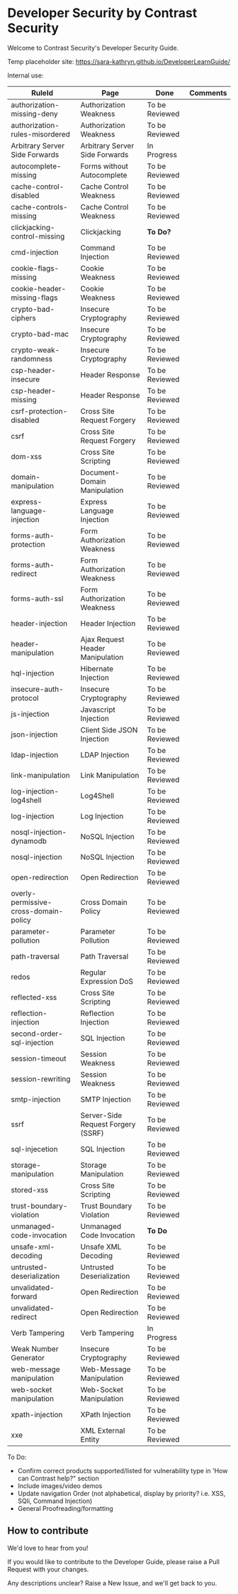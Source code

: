 # Developer Security by Contrast Security

Welcome to Contrast Security's Developer Security Guide.

Temp placeholder site: https://sara-kathryn.github.io/DeveloperLearnGuide/ 


Internal use:

| RuleId | Page | Done | Comments |
|--------|------|------|------|
| authorization-missing-deny       | Authorization Weakness     |  To be Reviewed    |
| authorization-rules-misordered      | Authorization Weakness     | To be Reviewed     |
| Arbitrary Server Side Forwards     | Arbitrary Server Side Forwards    | In Progress     |
| autocomplete-missing       | Forms without Autocomplete      | To be Reviewed      |
| cache-control-disabled       | Cache Control Weakness     | To be Reviewed      |
| cache-controls-missing       | Cache Control Weakness     | To be Reviewed      |
| clickjacking-control-missing       | Clickjacking       | **To Do?**    |
| cmd-injection      | Command Injection       | To be Reviewed      |
| cookie-flags-missing       | Cookie Weakness       | To be Reviewed     |
| cookie-header-missing-flags       | Cookie Weakness     |To be Reviewed    |
| crypto-bad-ciphers      | Insecure Cryptography     | To be Reviewed      |
| crypto-bad-mac       | Insecure Cryptography     | To be Reviewed      |
| crypto-weak-randomness       | Insecure Cryptography     | To be Reviewed      |
| csp-header-insecure       | Header Response     | To be Reviewed      |
| csp-header-missing       | Header Response     | To be Reviewed      |
| csrf-protection-disabled       | Cross Site Request Forgery     | To be Reviewed      |
| csrf       | Cross Site Request Forgery     | To be Reviewed      |
| dom-xss       | Cross Site Scripting   | To be Reviewed      |
| domain-manipulation       | Document-Domain Manipulation  | To be Reviewed      |
| express-language-injection      | Express Language Injection  | To be Reviewed      |
| forms-auth-protection     | Form Authorization Weakness  | To be Reviewed      |
| forms-auth-redirect     | Form Authorization Weakness  | To be Reviewed      |
| forms-auth-ssl     | Form Authorization Weakness  | To be Reviewed      |
| header-injection   | Header Injection  | To be Reviewed      |
| header-manipulation   | Ajax Request Header Manipulation | To be Reviewed      |
| hql-injection   | Hibernate Injection | To be Reviewed      |
| insecure-auth-protocol  | Insecure Cryptography | To be Reviewed      |
| js-injection  | Javascript Injection | To be Reviewed      |
| json-injection  | Client Side JSON Injection | To be Reviewed      |
| ldap-injection  | LDAP Injection | To be Reviewed      |
| link-manipulation | Link Manipulation | To be Reviewed      |
| log-injection-log4shell | Log4Shell | To be Reviewed      |
| log-injection | Log Injection | To be Reviewed      |
| nosql-injection-dynamodb | NoSQL Injection | To be Reviewed      |
| nosql-injection | NoSQL Injection | To be Reviewed      |
| open-redirection | Open Redirection | To be Reviewed      |
| overly-permissive-cross-domain-policy | Cross Domain Policy | To be Reviewed      |
| parameter-pollution | Parameter Pollution | To be Reviewed      |
| path-traversal | Path Traversal | To be Reviewed      |
| redos | Regular Expression DoS | To be Reviewed      |
| reflected-xss | Cross Site Scripting | To be Reviewed      |
| reflection-injection | Reflection Injection | To be Reviewed      |
| second-order-sql-injection | SQL Injection | To be Reviewed      |
| session-timeout | Session Weakness | To be Reviewed      |
| session-rewriting | Session Weakness | To be Reviewed      |
| smtp-injection | SMTP Injection | To be Reviewed      |
| ssrf | Server-Side Request Forgery (SSRF) | To be Reviewed      |
| sql-injecetion | SQL Injection | To be Reviewed      |
| storage-manipulation | Storage Manipulation | To be Reviewed      |
| stored-xss | Cross Site Scripting | To be Reviewed      |
| trust-boundary-violation | Trust Boundary Violation | To be Reviewed      |
| unmanaged-code-invocation | Unmanaged Code Invocation | **To Do**   |
| unsafe-xml-decoding | Unsafe XML Decoding | To be Reviewed    |
| untrusted-deserialization | Untrusted Deserialization | To be Reviewed    |
| unvalidated-forward | Open Redirection | To be Reviewed     |
| unvalidated-redirect | Open Redirection | To be Reviewed     |
| Verb Tampering | Verb Tampering | In Progress    |
| Weak Number Generator | Insecure Cryptography | To be Reviewed  |
| web-message manipulation | Web-Message Manipulation | To be Reviewed  |
| web-socket manipulation | Web-Socket Manipulation | To be Reviewed  |
| xpath-injection | XPath Injection | To be Reviewed  |
| xxe | XML External Entity | To be Reviewed  |




To Do:

- Confirm correct products supported/listed for vulnerability type in 'How can Contrast help?" section
- Include images/video demos 
- Update navigation Order (not alphabetical, display by priority? i.e. XSS, SQli, Command Injection)
- General Proofreading/formatting



## How to contribute

We'd love to hear from you!  

If you would like to contribute to the Developer Guide, please raise a Pull Request with your changes. 

Any descriptions unclear? Raise a New Issue, and we'll get back to you. 



